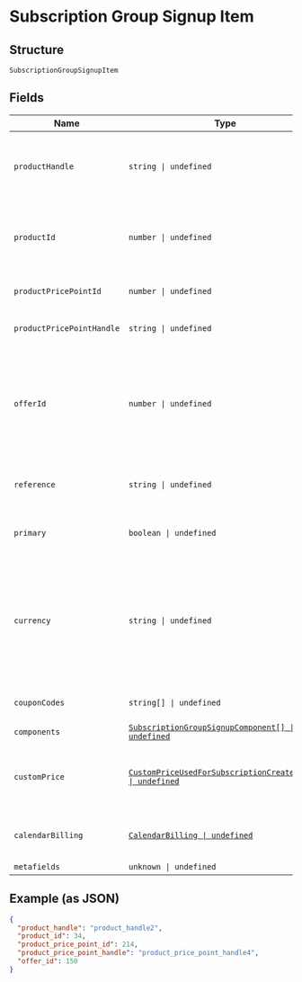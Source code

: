 
# Subscription Group Signup Item

## Structure

`SubscriptionGroupSignupItem`

## Fields

| Name | Type | Tags | Description |
|  --- | --- | --- | --- |
| `productHandle` | `string \| undefined` | Optional | The API Handle of the product for which you are creating a subscription. Required, unless a `product_id` is given instead. |
| `productId` | `number \| undefined` | Optional | The Product ID of the product for which you are creating a subscription. You can pass either `product_id` or `product_handle`. |
| `productPricePointId` | `number \| undefined` | Optional | The ID of the particular price point on the product. |
| `productPricePointHandle` | `string \| undefined` | Optional | The user-friendly API handle of a product's particular price point. |
| `offerId` | `number \| undefined` | Optional | Use in place of passing product and component information to set up the subscription with an existing offer. May be either the Chargify ID of the offer or its handle prefixed with `handle:` |
| `reference` | `string \| undefined` | Optional | The reference value (provided by your app) for the subscription itelf. |
| `primary` | `boolean \| undefined` | Optional | One of the subscriptions must be marked as primary in the group. |
| `currency` | `string \| undefined` | Optional | (Optional) If Multi-Currency is enabled and the currency is configured in Chargify, pass it at signup to create a subscription on a non-default currency. Note that you cannot update the currency of an existing subscription. |
| `couponCodes` | `string[] \| undefined` | Optional | An array for all the coupons attached to the subscription. |
| `components` | [`SubscriptionGroupSignupComponent[] \| undefined`](../../doc/models/subscription-group-signup-component.md) | Optional | - |
| `customPrice` | [`CustomPriceUsedForSubscriptionCreateUpdate \| undefined`](../../doc/models/custom-price-used-for-subscription-create-update.md) | Optional | (Optional) Used in place of `product_price_point_id` to define a custom price point unique to the subscription |
| `calendarBilling` | [`CalendarBilling \| undefined`](../../doc/models/calendar-billing.md) | Optional | (Optional). Cannot be used when also specifying next_billing_at |
| `metafields` | `unknown \| undefined` | Optional | - |

## Example (as JSON)

```json
{
  "product_handle": "product_handle2",
  "product_id": 34,
  "product_price_point_id": 214,
  "product_price_point_handle": "product_price_point_handle4",
  "offer_id": 150
}
```

